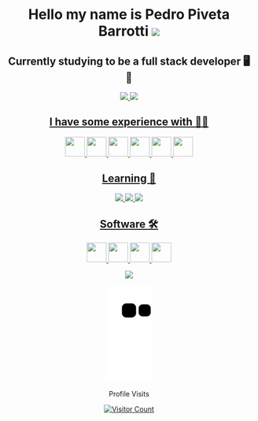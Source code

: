 <div align="center">
  
# Hello my name is Pedro Piveta Barrotti <img src="https://raw.githubusercontent.com/kaueMarques/kaueMarques/master/hi.gif" width="40px">
## Currently studying to be a full stack developer 🖥️ 🚀

<div>
  <a href="https://github.com/PedroPiveta">
  <img height="150em" src="https://github-readme-stats.vercel.app/api?username=PedroPiveta&show_icons=true&theme=codeSTACKr&include_all_commits=true&count_private=true"/> 
  <img height="150em" src="https://github-readme-stats.vercel.app/api/top-langs/?username=PedroPiveta&layout=compact&langs_count=7&theme=codeSTACKr"/>  
</div>

## I have some experience with 👨‍💻

<img width="40" height="40" src="https://cdn.jsdelivr.net/gh/devicons/devicon/icons/html5/html5-plain-wordmark.svg" /> <img width="40" height="40" src="https://cdn.jsdelivr.net/gh/devicons/devicon/icons/css3/css3-plain-wordmark.svg" /> <img src="https://cdn.jsdelivr.net/gh/devicons/devicon/icons/javascript/javascript-original.svg" width="40" height="40" />
<img  width="40" height="40" src="https://cdn.jsdelivr.net/gh/devicons/devicon/icons/python/python-original.svg" /> <img  width="40" height="40" src="https://cdn.jsdelivr.net/gh/devicons/devicon/icons/csharp/csharp-original.svg" /> <img width="40"   height="40" src="https://cdn.jsdelivr.net/gh/devicons/devicon/icons/arduino/arduino-original.svg" />
  
## Learning 📘

<img width="40" src="https://cdn.jsdelivr.net/gh/devicons/devicon/icons/react/react-original.svg" /> <img width="40" src="https://cdn.jsdelivr.net/gh/devicons/devicon/icons/vuejs/vuejs-original.svg" /> <img width="40" src="https://cdn.jsdelivr.net/gh/devicons/devicon/icons/nodejs/nodejs-original.svg" /> 
          
  
## Software 🛠
<img width="40" height="40" src="https://cdn.jsdelivr.net/gh/devicons/devicon/icons/windows8/windows8-original.svg" />  <img width="40" height="40" src="https://cdn.jsdelivr.net/gh/devicons/devicon/icons/vscode/vscode-original.svg" />  <img width="40" height="40" src="https://cdn.jsdelivr.net/gh/devicons/devicon/icons/visualstudio/visualstudio-plain.svg" />  <img width="40" height="40" src="https://cdn.jsdelivr.net/gh/devicons/devicon/icons/git/git-original.svg" />
 
[<img src = "https://img.shields.io/badge/instagram-%23E4405F.svg?&style=for-the-badge&logo=instagram&logoColor=white">](https://www.instagram.com/pivetapedro/) 
<!--
**PedroPiveta/PedroPiveta** is a ✨ _special_ ✨ repository because its `README.md` (this file) appears on your GitHub profile.
-->
![Snake animation](https://github.com/PedroPiveta/PedroPiveta/blob/output/github-contribution-grid-snake.svg)

</div>  
  
<p align='center'>Profile Visits<p>
<p align='center'><a href='https://github.com/PedroPiveta'><img src='https://profile-counter.glitch.me/PedroPiveta/count.svg' alt='Visitor Count'></a></p>
